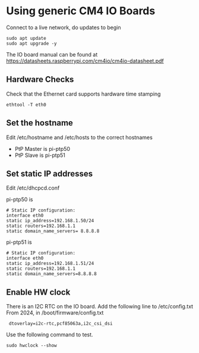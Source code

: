 # Using generic CM4 IO Boards
Connect to a live network, do updates to begin
```
sudo apt update
sudo apt upgrade -y
```
The IO board manual can be found at https://datasheets.raspberrypi.com/cm4io/cm4io-datasheet.pdf

## Hardware Checks
Check that the Ethernet card supports hardware time stamping
```
ethtool -T eth0
```
## Set the hostname

Edit /etc/hostname and /etc/hosts to the correct hostnames

- PtP Master is pi-ptp50
- PtP Slave is pi-ptp51

## Set static IP addresses
Edit /etc/dhcpcd.conf 

pi-ptp50 is
```
# Static IP configuration:
interface eth0
static ip_address=192.168.1.50/24
static routers=192.168.1.1
static domain_name_servers= 8.8.8.8
```
pi-ptp51 is
```
# Static IP configuration:
interface eth0
static ip_address=192.168.1.51/24
static routers=192.168.1.1
static domain_name_servers=8.8.8.8
```
## Enable HW clock
There is an I2C RTC on the IO board. Add the following line to /etc/config.txt
From 2024, in  /boot/firmware/config.txt
```
 dtoverlay=i2c-rtc,pcf85063a,i2c_csi_dsi
```
Use the following command to test.
```
sudo hwclock --show
```
